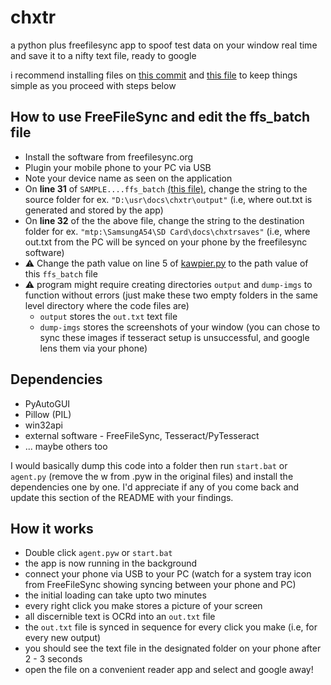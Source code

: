 # chxtr
a python plus freefilesync app to spoof test data on your window real time and save it to a nifty text file, ready to google

i recommend installing files on [this commit](https://github.com/grawlix0/chxtr/commit/e22f3d81cf66659649b13211143d1161415cdd0e) and [this file](https://github.com/grawlix0/chxtr/blob/main/SAMPLEspoofer_outs_SyncSettings.ffs_batch) to keep things simple as you proceed with steps below


## How to use FreeFileSync and edit the ffs_batch file
- Install the software from freefilesync.org
- Plugin your mobile phone to your PC via USB
- Note your device name as seen on the application
- On **line 31** of `SAMPLE....ffs_batch` [(this file)](https://github.com/grawlix0/chxtr/blob/main/SAMPLEspoofer_outs_SyncSettings.ffs_batch), change the string to the source folder for ex. `"D:\usr\docs\chxtr\output"` (i.e, where out.txt is generated and stored by the app)
- On **line 32** of the the above file, change the string to the destination folder for ex. `"mtp:\SamsungA54\SD Card\docs\chxtrsaves"` (i.e, where out.txt from the PC will be synced on your phone by the freefilesync software)
- ⚠️ Change the path value on line 5 of [kawpier.py](https://github.com/grawlix0/chxtr/blob/main/kawpier.py) to the path value of this `ffs_batch` file
- ⚠️ program might require creating directories `output` and `dump-imgs` to function without errors (just make these two empty folders in the same level directory where the code files are)
  - `output` stores the `out.txt` text file
  - `dump-imgs` stores the screenshots of your window (you can chose to sync these images if tesseract setup is unsuccessful, and google lens them via your phone)

## Dependencies
- PyAutoGUI
- Pillow (PIL)
- win32api
- external software - FreeFileSync, Tesseract/PyTesseract
- ... maybe others too

I would basically dump this code into a folder then run `start.bat` or `agent.py` (remove the w from .pyw in the original files) and install the dependencies one by one. I'd appreciate if any of you come back and update this section of the README with your findings.

## How it works
- Double click `agent.pyw` or `start.bat`
- the app is now running in the background
- connect your phone via USB to your PC (watch for a system tray icon from FreeFileSync showing syncing between your phone and PC)
- the initial loading can take upto two minutes
- every right click you make stores a picture of your screen
- all discernible text is OCRd into an `out.txt` file
- the `out.txt` file is synced in sequence for every click you make (i.e, for every new output)
- you should see the text file in the designated folder on your phone after 2 - 3 seconds
- open the file on a convenient reader app and select and google away!
